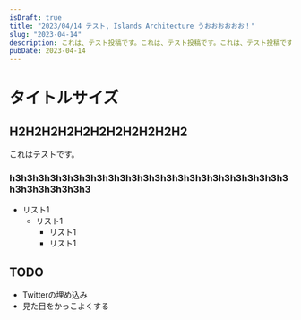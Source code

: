 ```yaml
---
isDraft: true
title: "2023/04/14 テスト, Islands Architecture うおおおおおお！"
slug: "2023-04-14"
description: これは、テスト投稿です。これは、テスト投稿です。これは、テスト投稿です。 これは、テスト投稿です。 これは、テスト投稿です。 これは、テスト投稿です。 これは、テスト投稿です。
pubDate: 2023-04-14
---
```


# タイトルサイズ

## H2H2H2H2H2H2H2H2H2H2H2

これはテストです。

### h3h3h3h3h3h3h3h3h3h3h3h3h3h3h3h3h3h3h3h3h3h3h3h3h3h3h3h3h3h3h3

- リスト1
  - リスト1
    - リスト1
    - リスト1

## TODO

- Twitterの埋め込み
- 見た目をかっこよくする